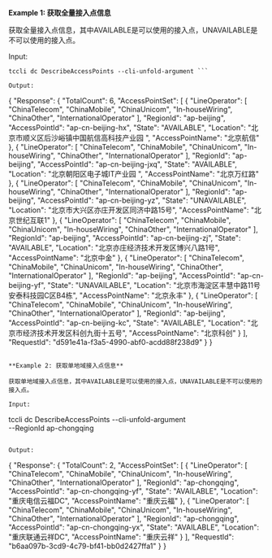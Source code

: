 **Example 1: 获取全量接入点信息**

获取全量接入点信息，其中AVAILABLE是可以使用的接入点，UNAVAILABLE是不可以使用的接入点。

Input: 

```
tccli dc DescribeAccessPoints --cli-unfold-argument ```

Output: 
```
{
    "Response": {
        "TotalCount": 6,
        "AccessPointSet": [
            {
                "LineOperator": [
                    "ChinaTelecom",
                    "ChinaMobile",
                    "ChinaUnicom",
                    "In-houseWiring",
                    "ChinaOther",
                    "InternationalOperator"
                ],
                "RegionId": "ap-beijing",
                "AccessPointId": "ap-cn-beijing-hx",
                "State": "AVAILABLE",
                "Location": "北京市顺义区后沙峪镇中国航信高科技产业园 ",
                "AccessPointName": "北京航信"
            },
            {
                "LineOperator": [
                    "ChinaTelecom",
                    "ChinaMobile",
                    "ChinaUnicom",
                    "In-houseWiring",
                    "ChinaOther",
                    "InternationalOperator"
                ],
                "RegionId": "ap-beijing",
                "AccessPointId": "ap-cn-beijing-jxq",
                "State": "AVAILABLE",
                "Location": "北京朝阳区电子城IT产业园 ",
                "AccessPointName": "北京万红路"
            },
            {
                "LineOperator": [
                    "ChinaTelecom",
                    "ChinaMobile",
                    "ChinaUnicom",
                    "In-houseWiring",
                    "ChinaOther",
                    "InternationalOperator"
                ],
                "RegionId": "ap-beijing",
                "AccessPointId": "ap-cn-beijing-yz",
                "State": "UNAVAILABLE",
                "Location": "北京市大兴区亦庄开发区同济中路15号",
                "AccessPointName": "北京世纪互联1"
            },
            {
                "LineOperator": [
                    "ChinaTelecom",
                    "ChinaMobile",
                    "ChinaUnicom",
                    "In-houseWiring",
                    "ChinaOther",
                    "InternationalOperator"
                ],
                "RegionId": "ap-beijing",
                "AccessPointId": "ap-cn-beijing-zj",
                "State": "AVAILABLE",
                "Location": "北京亦庄经济技术开发区博兴八路1号",
                "AccessPointName": "北京中金"
            },
            {
                "LineOperator": [
                    "ChinaTelecom",
                    "ChinaMobile",
                    "ChinaUnicom",
                    "In-houseWiring",
                    "ChinaOther",
                    "InternationalOperator"
                ],
                "RegionId": "ap-beijing",
                "AccessPointId": "ap-cn-beijing-yf",
                "State": "UNAVAILABLE",
                "Location": "北京市海淀区丰慧中路11号安泰科技园C区B4栋",
                "AccessPointName": "北京永丰"
            },
            {
                "LineOperator": [
                    "ChinaTelecom",
                    "ChinaMobile",
                    "ChinaUnicom",
                    "In-houseWiring",
                    "ChinaOther",
                    "InternationalOperator"
                ],
                "RegionId": "ap-beijing",
                "AccessPointId": "ap-cn-beijing-kc",
                "State": "AVAILABLE",
                "Location": "北京市经济技术开发区科创九街十五号",
                "AccessPointName": "北京科创"
            }
        ],
        "RequestId": "d591e41a-f3a5-4990-abf0-acdd88f238d9"
    }
}
```

**Example 2: 获取单地域接入点信息**

获取单地域接入点信息，其中AVAILABLE是可以使用的接入点，UNAVAILABLE是不可以使用的接入点。

Input: 

```
tccli dc DescribeAccessPoints --cli-unfold-argument  \
    --RegionId ap-chongqing
```

Output: 
```
{
    "Response": {
        "TotalCount": 2,
        "AccessPointSet": [
            {
                "LineOperator": [
                    "ChinaTelecom",
                    "ChinaMobile",
                    "ChinaUnicom",
                    "In-houseWiring",
                    "ChinaOther",
                    "InternationalOperator"
                ],
                "RegionId": "ap-chongqing",
                "AccessPointId": "ap-cn-chongqing-yf",
                "State": "AVAILABLE",
                "Location": "重庆电信云福DC",
                "AccessPointName": "重庆云福"
            },
            {
                "LineOperator": [
                    "ChinaTelecom",
                    "ChinaMobile",
                    "ChinaUnicom",
                    "In-houseWiring",
                    "ChinaOther",
                    "InternationalOperator"
                ],
                "RegionId": "ap-chongqing",
                "AccessPointId": "ap-cn-chongqing-yx",
                "State": "AVAILABLE",
                "Location": "重庆联通云祥DC",
                "AccessPointName": "重庆云祥"
            }
        ],
        "RequestId": "b6aa097b-3cd9-4c79-bf41-bb0d2427ffa1"
    }
}
```

